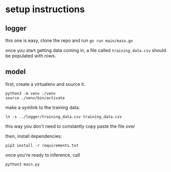 # setup instructions

## logger
this one is easy, clone the repo and run ```go run main/main.go```

once you start getting data coming in, a file called `training_data.csv` should be populated with rows.

## model
first, create a virtualenv and source it.

```
python3 -m venv ./venv
source ./venv/bin/activate
```

make a symlink to the training data.

`ln -s ../logger/training_data.csv training_data.csv`

this way you don't need to constantly copy paste the file over

then, install dependencies:

`pip3 install -r requirements.txt`

once you're ready to inference, call

`python3 main.py`
